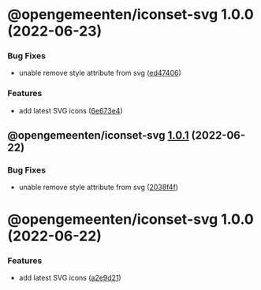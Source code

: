 # @opengemeenten/iconset-svg 1.0.0 (2022-06-23)


### Bug Fixes

* unable remove style attribute from svg ([ed47406](https://github.com/frameless/iconset-npm/commit/ed474064b3809528cc9aba330c4024cf90ea5efa))


### Features

* add latest SVG icons ([6e673e4](https://github.com/frameless/iconset-npm/commit/6e673e4734e9913d5bc48334956eb84eb7e4bca2))

## @opengemeenten/iconset-svg [1.0.1](https://github.com/frameless/iconset-npm/compare/@opengemeenten/iconset-svg@1.0.0...@opengemeenten/iconset-svg@1.0.1) (2022-06-22)


### Bug Fixes

* unable remove style attribute from svg ([2038f4f](https://github.com/frameless/iconset-npm/commit/2038f4f94d16122637a550de1868b399a869b9a2))

# @opengemeenten/iconset-svg 1.0.0 (2022-06-22)


### Features

* add latest SVG icons ([a2e9d21](https://github.com/frameless/iconset-npm/commit/a2e9d21ed04a56445c146fc67ec2e8364fb1fc4a))

